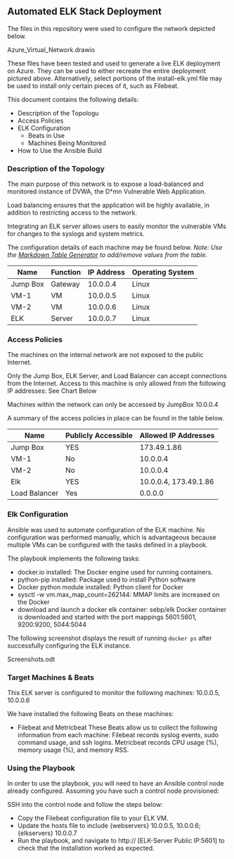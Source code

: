 ## Automated ELK Stack Deployment

The files in this repository were used to configure the network depicted below.

Azure_Virtual_Network.drawio

These files have been tested and used to generate a live ELK deployment on Azure. They can be used to either recreate the entire deployment pictured above. Alternatively, select portions of the install-elk.yml file may be used to install only certain pieces of it, such as Filebeat.

This document contains the following details:
- Description of the Topologu
- Access Policies
- ELK Configuration
  - Beats in Use
  - Machines Being Monitored
- How to Use the Ansible Build


### Description of the Topology

The main purpose of this network is to expose a load-balanced and monitored instance of DVWA, the D*mn Vulnerable Web Application.

Load balancing ensures that the application will be highly available, in addition to restricting access to the network.


Integrating an ELK server allows users to easily monitor the vulnerable VMs for changes to the syslogs and system metrics.

The configuration details of each machine may be found below.
_Note: Use the [Markdown Table Generator](http://www.tablesgenerator.com/markdown_tables) to add/remove values from the table_.

| Name     | Function | IP Address | Operating System |
|----------|----------|------------|------------------|
| Jump Box | Gateway  | 10.0.0.4   | Linux            |
| VM-1     | VM       | 10.0.0.5   | Linux            |
| VM-2     | VM       | 10.0.0.6   | Linux		     |
| ELK      | Server   | 10.0.0.7   | Linux            |

### Access Policies

The machines on the internal network are not exposed to the public Internet. 

Only the Jump Box, ELK Server, and Load Balancer can accept connections from the Internet. Access to this machine is only allowed from the following IP addresses: See Chart Below

Machines within the network can only be accessed by JumpBox 10.0.0.4

A summary of the access policies in place can be found in the table below.

| Name        | Publicly Accessible | Allowed IP Addresses |
|----------   |---------------------|----------------------|
| Jump Box    |  YES                | 173.49.1.86          |
| VM-1        |  No                 | 10.0.0.4             |
| VM-2        |  No                 | 10.0.0.4             |
| Elk         |  YES                | 10.0.0.4, 173.49.1.86|              
|Load Balancer|  Yes                | 0.0.0.0              |                

### Elk Configuration

Ansible was used to automate configuration of the ELK machine. No configuration was performed manually, which is advantageous because multiple VMs can be configured with the tasks defined in a playbook.

The playbook implements the following tasks:
- docker.io installed: The Docker engine used for running     containers.
- python-pip installed: Package used to install Python software
- Docker python module installed:  Python client for Docker
- sysctl -w vm.max_map_count=262144: MMAP limits are increased on the Docker 
- download and launch a docker elk container: sebp/elk Docker container is downloaded and started with the port mappings 5601:5601, 9200:9200, 5044:5044

The following screenshot displays the result of running `docker ps` after successfully configuring the ELK instance.

Screenshots.odt

### Target Machines & Beats
This ELK server is configured to monitor the following machines:
10.0.0.5, 10.0.0.6

We have installed the following Beats on these machines:
- Filebeat and Metricbeat
These Beats allow us to collect the following information from each machine:
Filebeat records syslog events, sudo command usage, and ssh logins. Metricbeat records CPU usage (%), memory usage (%), and memory RSS.

### Using the Playbook
In order to use the playbook, you will need to have an Ansible control node already configured. Assuming you have such a control node provisioned: 

SSH into the control node and follow the steps below:
- Copy the Filebeat configuration file to your ELK VM.
- Update the hosts file to include {webservers} 10.0.0.5, 10.0.0.6; {elkservers} 10.0.0.7
- Run the playbook, and navigate to http:// [ELK-Server Public IP:5601] to check that the installation worked as expected.


